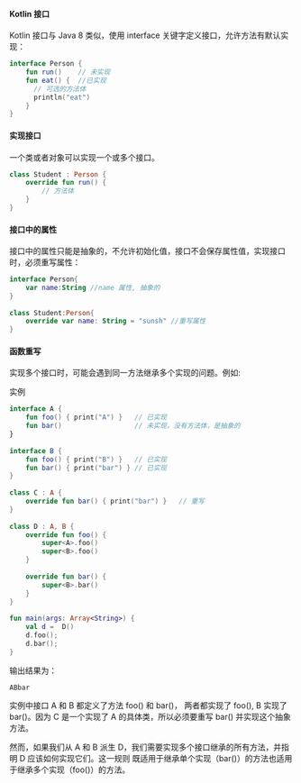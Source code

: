 #### Kotlin 接口
Kotlin 接口与 Java 8 类似，使用 interface 关键字定义接口，允许方法有默认实现：
```kotlin
interface Person {
    fun run()    // 未实现
    fun eat() {  //已实现
      // 可选的方法体
      println("eat")
    }
}
```
#### 实现接口
一个类或者对象可以实现一个或多个接口。
```kotlin
class Student : Person {
    override fun run() {
        // 方法体
    }
}
```

#### 接口中的属性
接口中的属性只能是抽象的，不允许初始化值，接口不会保存属性值，实现接口时，必须重写属性：
```kotlin
interface Person{
    var name:String //name 属性, 抽象的
}
 
class Student:Person{
    override var name: String = "sunsh" //重写属性
}
```

#### 函数重写
实现多个接口时，可能会遇到同一方法继承多个实现的问题。例如:

实例
```kotlin
interface A {
    fun foo() { print("A") }   // 已实现
    fun bar()                  // 未实现，没有方法体，是抽象的
}
 
interface B {
    fun foo() { print("B") }   // 已实现
    fun bar() { print("bar") } // 已实现
}
 
class C : A {
    override fun bar() { print("bar") }   // 重写
}
 
class D : A, B {
    override fun foo() {
        super<A>.foo()
        super<B>.foo()
    }
 
    override fun bar() {
        super<B>.bar()
    }
}
 
fun main(args: Array<String>) {
    val d =  D()
    d.foo();
    d.bar();
}
```
输出结果为：
```
ABbar
```
实例中接口 A 和 B 都定义了方法 foo() 和 bar()， 两者都实现了 foo(), B 实现了 bar()。因为 C 是一个实现了 A 的具体类，所以必须要重写 bar() 并实现这个抽象方法。

然而，如果我们从 A 和 B 派生 D，我们需要实现多个接口继承的所有方法，并指明 D 应该如何实现它们。这一规则 既适用于继承单个实现（bar()）的方法也适用于继承多个实现（foo()）的方法。